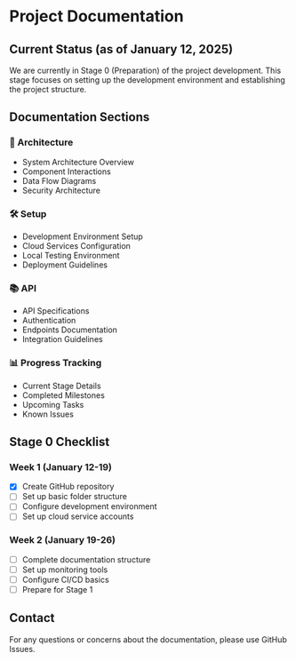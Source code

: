 # Project Documentation

## Current Status (as of January 12, 2025)

We are currently in Stage 0 (Preparation) of the project development. This stage focuses on setting up the development environment and establishing the project structure.

## Documentation Sections

### 📐 Architecture
- System Architecture Overview
- Component Interactions
- Data Flow Diagrams
- Security Architecture

### 🛠 Setup
- Development Environment Setup
- Cloud Services Configuration
- Local Testing Environment
- Deployment Guidelines

### 📚 API
- API Specifications
- Authentication
- Endpoints Documentation
- Integration Guidelines

### 📊 Progress Tracking
- Current Stage Details
- Completed Milestones
- Upcoming Tasks
- Known Issues

## Stage 0 Checklist

### Week 1 (January 12-19)
- [x] Create GitHub repository
- [ ] Set up basic folder structure
- [ ] Configure development environment
- [ ] Set up cloud service accounts

### Week 2 (January 19-26)
- [ ] Complete documentation structure
- [ ] Set up monitoring tools
- [ ] Configure CI/CD basics
- [ ] Prepare for Stage 1

## Contact

For any questions or concerns about the documentation, please use GitHub Issues.
